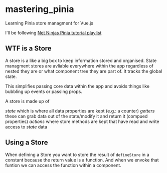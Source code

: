# mastering_pinia
Learning Pinia store managment for Vue.js

I'll be following [Net Ninjas Pinia tutorial playlist](https://www.youtube.com/playlist?list=PL4cUxeGkcC9hp28dYyYBy3xoOdoeNw-hD)

## WTF is a Store

A store is a like a big box to keep information stored and organised.
State managment stores are avliable everywhere within the app regardless of 
nested they are or what component tree they are part of. It tracks the global state.

This simplifies passing core data within the app and avoids things like bubbling up events or passing props.


A store is made up of

_state_ which is where all data properties are kept (e.g.: a counter)
_getters_ these can grab data out of the state/modify it and return it (compued properties)
_actions_ where store methods are kept that have read and write access to _state_ data

## Using a Store

When defining a Store you want to store the result of `defineStore` in a 
constant because the return value is a function.
And when we envoke that funtion we can access the function within a component.



